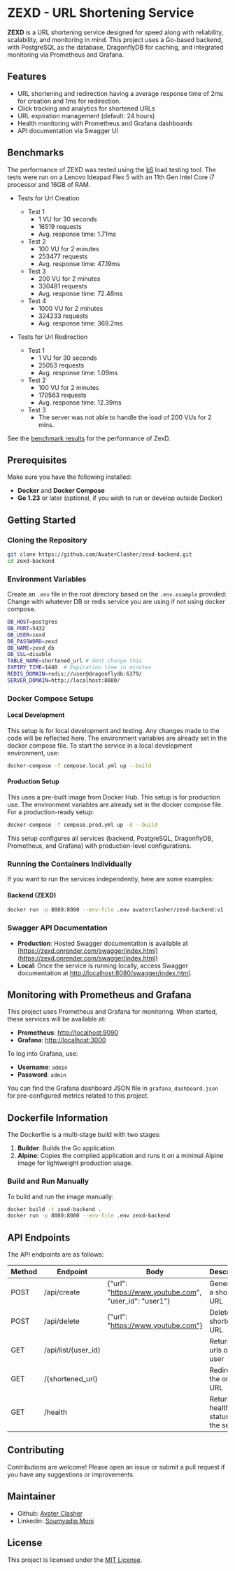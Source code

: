 # ZEXD - URL Shortening Service

**ZEXD** is a URL shortening service designed for speed along with reliability, scalability, and monitoring in mind. This project uses a Go-based backend, with PostgreSQL as the database, DragonflyDB for caching, and integrated monitoring via Prometheus and Grafana.

## Features

- URL shortening and redirection having a average response time of 2ms for creation and 1ms for redirection.
- Click tracking and analytics for shortened URLs
- URL expiration management (default: 24 hours)
- Health monitoring with Prometheus and Grafana dashboards
- API documentation via Swagger UI

## Benchmarks

The performance of ZEXD was tested using the [k6](https://k6.io/) load testing tool. The tests were run on a Lenovo Ideapad Flex 5 with an 11th Gen Intel Core i7 processor and 16GB of RAM.

- Tests for Url Creation
  - Test 1
    - 1 VU for 30 seconds
    - 16519 requests
    - Avg. response time: 1.71ms
  - Test 2
    - 100 VU for 2 minutes
    - 253477 requests
    - Avg. response time: 47.19ms
  - Test 3
    - 200 VU for 2 minutes
    - 330481 requests
    - Avg. response time: 72.48ms
  - Test 4
    - 1000 VU for 2 minutes
    - 324233 requests
    - Avg. response time: 369.2ms

- Tests for Url Redirection
  - Test 1
    - 1 VU for 30 seconds
    - 25053 requests
    - Avg. response time: 1.09ms
  - Test 2
    - 100 VU for 2 minutes
    - 170563 requests
    - Avg. response time: 12.39ms
  - Test 3
    - The server was not able to handle the load of 200 VUs for 2 mins.

See the [benchmark results](loadtesting/benchmark.md) for the performance of ZexD.

## Prerequisites

Make sure you have the following installed:

- **Docker** and **Docker Compose**
- **Go 1.23** or later (optional, if you wish to run or develop outside Docker)

## Getting Started

### Cloning the Repository

```bash
git clone https://github.com/AvaterClasher/zexd-backend.git
cd zexd-backend
```

### Environment Variables

Create an `.env` file in the root directory based on the `.env.example` provided:
Change with whatever DB or redis service you are using if not using docker compose.

```bash
DB_HOST=postgres
DB_PORT=5432
DB_USER=zexd
DB_PASSWORD=zexd
DB_NAME=zexd_db
DB_SSL=disable
TABLE_NAME=shortened_url # dont change this
EXPIRY_TIME=1440  # Expiration time in minutes
REDIS_DOMAIN=redis://user@dragonflydb:6379/
SERVER_DOMAIN=http://localhost:8080/
```

### Docker Compose Setups

#### Local Development

This setup is for local development and testing. Any changes made to the code will be reflected here.
The environment variables are already set in the docker compose file.
To start the service in a local development environment, use:

```bash
docker-compose -f compose.local.yml up --build
```

#### Production Setup

This uses a pre-built image from Docker Hub. This setup is for production use.
The environment variables are already set in the docker compose file.
For a production-ready setup:

```bash
docker-compose -f compose.prod.yml up -d --build
```

This setup configures all services (backend, PostgreSQL, DragonflyDB, Prometheus, and Grafana) with production-level configurations.

### Running the Containers Individually

If you want to run the services independently, here are some examples:

#### Backend (ZEXD)

```bash
docker run -p 8080:8080 --env-file .env avaterclasher/zexd-backend:v1
```

### Swagger API Documentation

- **Production**: Hosted Swagger documentation is available at [https://zexd.onrender.com/swagger/index.html](https://zexd.onrender.com/swagger/index.html)
- **Local**: Once the service is running locally, access Swagger documentation at [http://localhost:8080/swagger/index.html](http://localhost:8080/swagger/index.html).

## Monitoring with Prometheus and Grafana

This project uses Prometheus and Grafana for monitoring. When started, these services will be available at:

- **Prometheus**: [http://localhost:9090](http://localhost:9090)
- **Grafana**: [http://localhost:3000](http://localhost:3000)

To log into Grafana, use:

- **Username**: `admin`
- **Password**: `admin`

You can find the Grafana dashboard JSON file in `grafana_dashboard.json` for pre-configured metrics related to this project.

## Dockerfile Information

The Dockerfile is a multi-stage build with two stages:

1. **Builder**: Builds the Go application.
2. **Alpine**: Copies the compiled application and runs it on a minimal Alpine image for lightweight production usage.

### Build and Run Manually

To build and run the image manually:

```bash
docker build -t zexd-backend .
docker run -p 8080:8080 --env-file .env zexd-backend
```

## API Endpoints

The API endpoints are as follows:

| Method | Endpoint | Body | Description |
| --- | --- | --- | --- |
| POST | /api/create | {"url": "https://www.youtube.com", "user_id": "user1"} | Generates a shortened URL |
| POST | /api/delete | {"url": "https://www.youtube.com"} | Deletes the shortened URL |
| GET | /api/list/{user_id} || Returns the urls of the user |
| GET | /{shortened_url} || Redirects to the original URL |
| GET | /health || Returns the health status of the server |

## Contributing

Contributions are welcome! Please open an issue or submit a pull request if you have any suggestions or improvements.

## Maintainer

- Github: [Avater Clasher](https://github.com/AvaterClasher)
- Linkedin: [Soumyadip Moni](https://www.linkedin.com/in/soumyadip-moni/)

## License

This project is licensed under the [MIT License](LICENSE).
